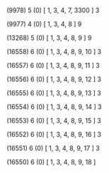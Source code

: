 (9978) 5 (0) [ 1, 3, 4, 7, 3300 ] 3 


(9977) 4 (0) [ 1, 3, 4, 8 ] 9 


(13268) 5 (0) [ 1, 3, 4, 8, 9 ] 9 


(16558) 6 (0) [ 1, 3, 4, 8, 9, 10 ] 3 


(16557) 6 (0) [ 1, 3, 4, 8, 9, 11 ] 3 


(16556) 6 (0) [ 1, 3, 4, 8, 9, 12 ] 3 


(16555) 6 (0) [ 1, 3, 4, 8, 9, 13 ] 3 


(16554) 6 (0) [ 1, 3, 4, 8, 9, 14 ] 3 


(16553) 6 (0) [ 1, 3, 4, 8, 9, 15 ] 3 


(16552) 6 (0) [ 1, 3, 4, 8, 9, 16 ] 3 


(16551) 6 (0) [ 1, 3, 4, 8, 9, 17 ] 3 


(16550) 6 (0) [ 1, 3, 4, 8, 9, 18 ]  

